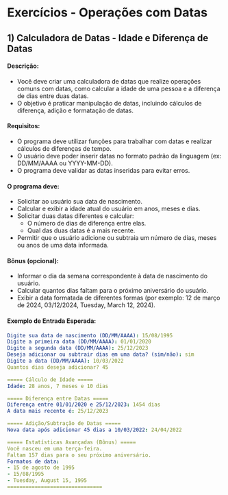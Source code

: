 # Exercícios - Operações com Datas

## 1) **Calculadora de Datas - Idade e Diferença de Datas**

#### Descrição:

- Você deve criar uma calculadora de datas que realize operações comuns com datas, como calcular a idade de uma pessoa e a diferença de dias entre duas datas. 
- O objetivo é praticar manipulação de datas, incluindo cálculos de diferença, adição e formatação de datas.

#### Requisitos:

- O programa deve utilizar funções para trabalhar com datas e realizar cálculos de diferenças de tempo.
- O usuário deve poder inserir datas no formato padrão da linguagem (ex: DD/MM/AAAA ou YYYY-MM-DD).
- O programa deve validar as datas inseridas para evitar erros.

#### O programa deve:

- Solicitar ao usuário sua data de nascimento.
- Calcular e exibir a idade atual do usuário em anos, meses e dias.
- Solicitar duas datas diferentes e calcular:
    - O número de dias de diferença entre elas.
    - Qual das duas datas é a mais recente.
- Permitir que o usuário adicione ou subtraia um número de dias, meses ou anos de uma data informada.

#### Bônus (opcional):

- Informar o dia da semana correspondente à data de nascimento do usuário.
- Calcular quantos dias faltam para o próximo aniversário do usuário.
- Exibir a data formatada de diferentes formas (por exemplo: 12 de março de 2024, 03/12/2024, Tuesday, March 12, 2024).

#### Exemplo de Entrada Esperada:

~~~yaml
Digite sua data de nascimento (DD/MM/AAAA): 15/08/1995
Digite a primeira data (DD/MM/AAAA): 01/01/2020
Digite a segunda data (DD/MM/AAAA): 25/12/2023
Deseja adicionar ou subtrair dias em uma data? (sim/não): sim
Digite a data (DD/MM/AAAA): 10/03/2022
Quantos dias deseja adicionar? 45
~~~

~~~yaml
===== Cálculo de Idade =====
Idade: 28 anos, 7 meses e 10 dias

===== Diferença entre Datas =====
Diferença entre 01/01/2020 e 25/12/2023: 1454 dias
A data mais recente é: 25/12/2023

===== Adição/Subtração de Datas =====
Nova data após adicionar 45 dias a 10/03/2022: 24/04/2022

===== Estatísticas Avançadas (Bônus) =====
Você nasceu em uma terça-feira.
Faltam 157 dias para o seu próximo aniversário.
Formatos de data:
- 15 de agosto de 1995
- 15/08/1995
- Tuesday, August 15, 1995
===============================
~~~
